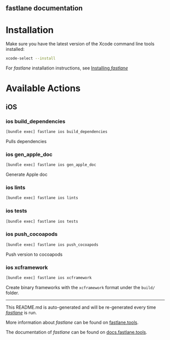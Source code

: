 fastlane documentation
----

# Installation

Make sure you have the latest version of the Xcode command line tools installed:

```sh
xcode-select --install
```

For _fastlane_ installation instructions, see [Installing _fastlane_](https://docs.fastlane.tools/#installing-fastlane)

# Available Actions

## iOS

### ios build_dependencies

```sh
[bundle exec] fastlane ios build_dependencies
```

Pulls dependencies

### ios gen_apple_doc

```sh
[bundle exec] fastlane ios gen_apple_doc
```

Generate Apple doc

### ios lints

```sh
[bundle exec] fastlane ios lints
```



### ios tests

```sh
[bundle exec] fastlane ios tests
```



### ios push_cocoapods

```sh
[bundle exec] fastlane ios push_cocoapods
```

Push version to cocoapods

### ios xcframework

```sh
[bundle exec] fastlane ios xcframework
```

Create binary frameworks with the `xcframework` format under the `build/` folder.

----

This README.md is auto-generated and will be re-generated every time [_fastlane_](https://fastlane.tools) is run.

More information about _fastlane_ can be found on [fastlane.tools](https://fastlane.tools).

The documentation of _fastlane_ can be found on [docs.fastlane.tools](https://docs.fastlane.tools).

